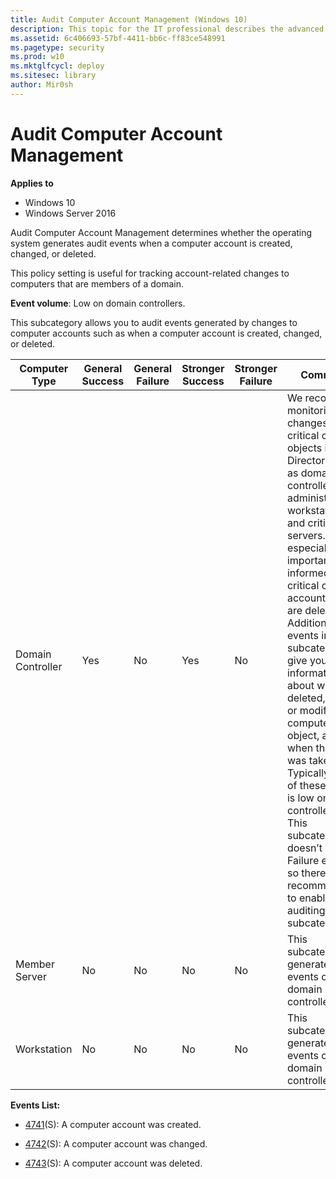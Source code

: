 ```yaml
---
title: Audit Computer Account Management (Windows 10)
description: This topic for the IT professional describes the advanced security audit policy setting, Audit Computer Account Management, which determines whether the operating system generates audit events when a computer account is created, changed, or deleted.
ms.assetid: 6c406693-57bf-4411-bb6c-ff83ce548991
ms.pagetype: security
ms.prod: w10
ms.mktglfcycl: deploy
ms.sitesec: library
author: Mir0sh
---
```


# Audit Computer Account Management

**Applies to**
-   Windows 10
-   Windows Server 2016


Audit Computer Account Management determines whether the operating system generates audit events when a computer account is created, changed, or deleted.

This policy setting is useful for tracking account-related changes to computers that are members of a domain.

**Event volume**: Low on domain controllers.

This subcategory allows you to audit events generated by changes to computer accounts such as when a computer account is created, changed, or deleted.

| Computer Type     | General Success | General Failure | Stronger Success | Stronger Failure | Comments                                                                                                                                                                                                                                                                                                                                                                                                                                                                                                                                                                                                                                            |
|-------------------|-----------------|-----------------|------------------|------------------|-----------------------------------------------------------------------------------------------------------------------------------------------------------------------------------------------------------------------------------------------------------------------------------------------------------------------------------------------------------------------------------------------------------------------------------------------------------------------------------------------------------------------------------------------------------------------------------------------------------------------------------------------------|
| Domain Controller | Yes             | No              | Yes              | No               | We recommend monitoring changes to critical computer objects in Active Directory, such as domain controllers, administrative workstations, and critical servers. It's especially important to be informed if any critical computer account objects are deleted.<br>Additionally, events in this subcategory will give you information about who deleted, created, or modified a computer object, and when the action was taken.<br>Typically volume of these events is low on domain controllers.<br>This subcategory doesn’t have Failure events, so there is no recommendation to enable Failure auditing for this subcategory. |
| Member Server     | No              | No              | No               | No               | This subcategory generates events only on domain controllers.                                                                                                                                                                                                                                                                                                                                                                                                                                                                                                                                                                                       |
| Workstation       | No              | No              | No               | No               | This subcategory generates events only on domain controllers.                                                                                                                                                                                                                                                                                                                                                                                                                                                                                                                                                                                       |

**Events List:**

-   [4741](event-4741.md)(S): A computer account was created.

-   [4742](event-4742.md)(S): A computer account was changed.

-   [4743](event-4743.md)(S): A computer account was deleted.

